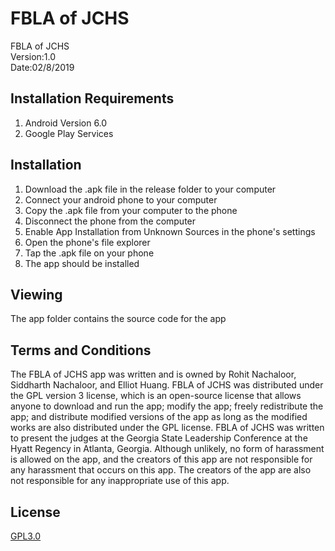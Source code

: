 # FBLA of JCHS

FBLA of JCHS 	
Version:1.0    	
Date:02/8/2019

## Installation Requirements

1. Android Version 6.0
2. Google Play Services

## Installation

1. Download the .apk file in the release folder to your computer
2. Connect your android phone to your computer
3. Copy the .apk file from your computer to the phone
4. Disconnect the phone from the computer
6. Enable App Installation from Unknown Sources in the phone's settings
6. Open the phone's file explorer
7. Tap the .apk file on your phone
8. The app should be installed

## Viewing

The app folder contains the source code for the app

## Terms and Conditions

The FBLA of JCHS app was written and is owned by Rohit Nachaloor, Siddharth Nachaloor, and Elliot Huang. FBLA of JCHS was distributed under the GPL version 3 license, which is an open-source license that allows anyone to download and run the app; modify the app; freely redistribute the app; and distribute modified versions of the app as long as the modified works are also distributed under the GPL license. FBLA of JCHS was written to present the judges at the Georgia State Leadership Conference at the Hyatt Regency in Atlanta, Georgia. Although unlikely, no form of harassment is allowed on the app, and the creators of this app are not responsible for any harassment that occurs on this app. The creators of the app are also not responsible for any inappropriate use of this app. 

## License
[GPL3.0](https://choosealicense.com/licenses/gpl-3.0/)
